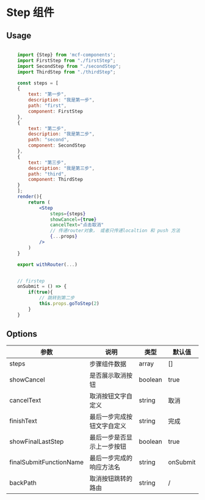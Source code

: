 # Step 组件

## Usage

```jsx

    import {Step} from 'mcf-components';
    import FirstStep from "./firstStep";
    import SecondStep from "./secondStep";
    import ThirdStep from "./thirdStep";

    const steps = [
    {
        text: "第一步",
        description: "我是第一步",
        path: "first",
        component: FirstStep
    },
    {
        text: "第二步",
        description: "我是第二步",
        path: "second",
        component: SecondStep
    },
    {
        text: "第三步",
        description: "我是第三步",
        path: "third",
        component: ThirdStep
    }
    ];
    render(){
        return (
            <Step
                steps={steps}
                showCancel={true}
                cancelText="点击取消"
                // 传递router对象， 或者只传递localtion 和 push 方法
                {...props}
            />
        )
    }

    export withRouter(...)


    // firstep
    onSubmit = () => {
        if(true){
            // 跳转到第二步
            this.props.goToStep(2)
        }
    }

```

## Options

| 参数                     | 说明                                                   | 类型                    | 默认值           |
| ------------------------ | ------------------------------------------------------ | ----------------------- | ---------------- |
| steps                    | 步骤组件数据                                            | array                   | []               |
| showCancel               | 是否展示取消按钮                                        | boolean                 | true              |
| cancelText               | 取消按钮文字自定义                                      | string                  | 取消              |
| finishText               | 最后一步完成按钮文字自定义                               | string                  | 完成              |
| showFinalLastStep        | 最后一步是否显示上一步按钮                               | boolean                 | true             |
| finalSubmitFunctionName  | 最后一步完成的响应方法名                                 | string                  | onSubmit         |
| backPath                 | 取消按钮跳转的路由                                      | string                   | /                 |
